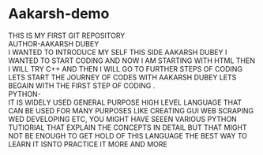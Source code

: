 # Aakarsh-demo
THIS IS MY FIRST GIT REPOSITORY
<BR>
AUTHOR-AAKARSH DUBEY
<BR> 
I WANTED TO INTRODUCE MY SELF 
THIS SIDE AAKARSH DUBEY
I WANTED TO START CODING 
AND NOW I AM STARTING WITH HTML 
THEN I WILL TRY C++
AND THEN I WILL GO TO FURTHER STEPS OF CODING 
LETS START THE JOURNEY OF CODES WITH AAKARSH DUBEY 
LETS BEGAIN WITH THE FIRST STEP OF CODING .
<BR>
PYTHON-
<BR>
 IT IS WIDELY USED GENERAL PURPOSE HIGH LEVEL
LANGUAGE  THAT CAN BE USED FOR MANY PURPOSES LIKE CREATING
GUI WEB SCRAPING WED DEVELOPING ETC, YOU MIGHT HAVE SEEEN
VARIOUS PYTHON TUTIORIAL THAT EXPLAIN THE CONCEPTS IN DETAIL
BUT THAT MIGHT NOT BE ENOUGH TO GET HOLD OF THIS LANGUAGE
THE BEST WAY TO LEARN IT ISNTO PRACTICE IT MORE AND MORE 
<BR> 
